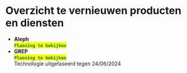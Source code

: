 # Overzicht te vernieuwen producten en diensten

* **Aleph**\
  <mark style="color:green;">**`Planning te bekijken`**</mark>
* **GREP**\
  <mark style="color:green;">**`Planning te bekijken`**</mark>\
  Technologie uitgefaseerd tegen 24/06/2024
